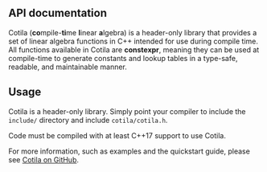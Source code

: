 ## API documentation

Cotila (<b>co</b>mpile-<b>ti</b>me <b>l</b>inear <b>a</b>lgebra) is a header-only library that provides a set of linear algebra functions in C++ intended for use during compile time. 
All functions available in Cotila are <b>constexpr</b>, meaning they can be used at compile-time to generate constants and lookup tables in a type-safe, readable, and maintainable manner.

## Usage

Cotila is a header-only library.  Simply point your compiler to include the `include/` directory and include `cotila/cotila.h`.

Code must be compiled with at least C++17 support to use Cotila.

For more information, such as examples and the quickstart guide, please see [Cotila on GitHub](https://github.com/calebzulawski/cotila).
